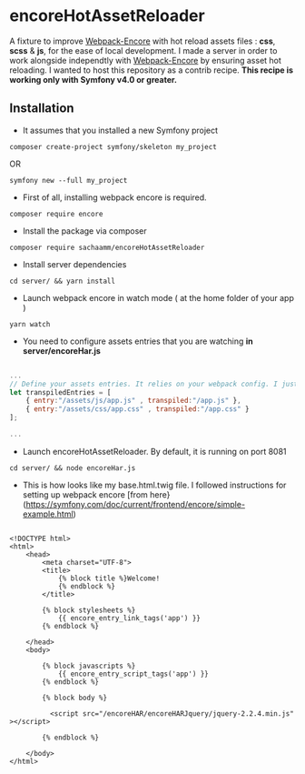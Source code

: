 # encoreHotAssetReloader
A fixture to improve [Webpack-Encore](https://github.com/symfony/webpack-encore) with hot reload assets files : **css**, **scss** &amp; **js**, for the ease of local development. I made a server in order to work alongside independtly with [Webpack-Encore](https://github.com/symfony/webpack-encore) by ensuring asset hot reloading. I wanted to host this repository as a contrib recipe. **This recipe is working only with Symfony v4.0 or greater.**

## Installation ##
* It assumes that you installed a new Symfony project  
```shell
composer create-project symfony/skeleton my_project 
```
OR
```shell
symfony new --full my_project 
```

* First of all, installing webpack encore is required. 
```shell
composer require encore
```
* Install the package via composer
```shell
composer require sachaamm/encoreHotAssetReloader
```
* Install server dependencies
```shell
cd server/ && yarn install 
```
* Launch webpack encore in watch mode ( at the home folder of your app )
```shell
yarn watch
```
* You need to configure assets entries that you are watching **in server/encoreHar.js**
```javascript

...
// Define your assets entries. It relies on your webpack config. I just left the default app.js & app.css files for simplification purposes
let transpiledEntries = [ 
    { entry:"/assets/js/app.js" , transpiled:"/app.js" },
    { entry:"/assets/css/app.css" , transpiled:"/app.css" }
];

...


```

* Launch encoreHotAssetReloader. By default, it is running on port 8081
```shell
cd server/ && node encoreHar.js 
```
* This is how looks like my base.html.twig file. I followed instructions for setting up webpack encore [from here}(https://symfony.com/doc/current/frontend/encore/simple-example.html)

```twig

<!DOCTYPE html>
<html>
    <head>
        <meta charset="UTF-8">
        <title>
            {% block title %}Welcome!
            {% endblock %}
        </title>

        {% block stylesheets %}
            {{ encore_entry_link_tags('app') }}
        {% endblock %}

    </head>
    <body>

        {% block javascripts %}
            {{ encore_entry_script_tags('app') }}
        {% endblock %}

        {% block body %}

          <script src="/encoreHAR/encoreHARJquery/jquery-2.2.4.min.js"  ></script>
          
        {% endblock %}

    </body>
</html>

```






